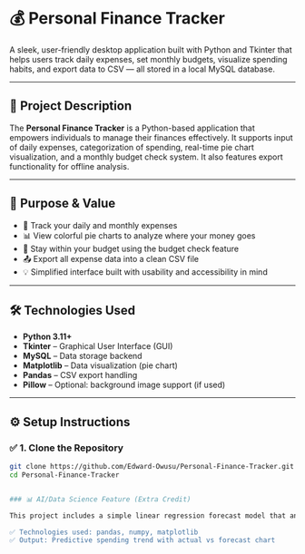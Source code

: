 # 💰 Personal Finance Tracker

A sleek, user-friendly desktop application built with Python and Tkinter that helps users track daily expenses, set monthly budgets, visualize spending habits, and export data to CSV — all stored in a local MySQL database.

---

## 📌 Project Description

The **Personal Finance Tracker** is a Python-based application that empowers individuals to manage their finances effectively. It supports input of daily expenses, categorization of spending, real-time pie chart visualization, and a monthly budget check system. It also features export functionality for offline analysis.

---

## 🎯 Purpose & Value

- 🧾 Track your daily and monthly expenses
- 📊 View colorful pie charts to analyze where your money goes
- 🧠 Stay within your budget using the budget check feature
- 📤 Export all expense data into a clean CSV file
- 💡 Simplified interface built with usability and accessibility in mind

---

## 🛠️ Technologies Used

- **Python 3.11+**
- **Tkinter** – Graphical User Interface (GUI)
- **MySQL** – Data storage backend
- **Matplotlib** – Data visualization (pie chart)
- **Pandas** – CSV export handling
- **Pillow** – Optional: background image support (if used)

---

## ⚙️ Setup Instructions

### ✅ 1. Clone the Repository

```bash
git clone https://github.com/Edward-Owusu/Personal-Finance-Tracker.git
cd Personal-Finance-Tracker


### 📊 AI/Data Science Feature (Extra Credit)

This project includes a simple linear regression forecast model that analyzes previous monthly expenses and predicts next month's spending. The forecast is visualized with a line chart using `matplotlib`.

✅ Technologies used: pandas, numpy, matplotlib
✅ Output: Predictive spending trend with actual vs forecast chart

